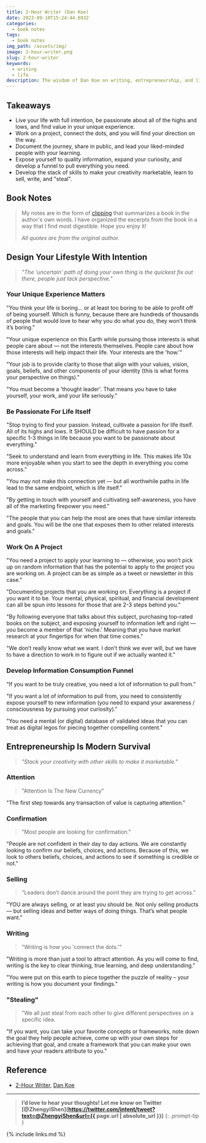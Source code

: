 ```yaml
---
title: 2-Hour Writer (Dan Koe)
date: 2023-09-10T15:24:44.693Z
categories:
  - book notes
tags:
  - book notes
img_path: /assets/img/
image: 2-hour-writer.png
slug: 2-hour-writer
keywords:
  - writing
  - life
description: The wisdom of Dan Koe on writing, entrepreneurship, and life.
---
```


## **Takeaways**

- Live your life with full intention, be passionate about all of the highs and lows, and find value in your unique experience.
- Work on a project, connect the dots, and you will find your direction on the way.
- Document the journey, share in public, and lead your liked-minded people with your learning.
- Expose yourself to quality information, expand your curiosity, and develop a funnel to pull everything you need.
- Develop the stack of skills to make your creativity marketable, learn to sell, write, and "steal".

## **Book Notes**

> My notes are in the form of [clipping](<https://en.wikipedia.org/wiki/Clipping_(publications)>) that summarizes a book in the author's own words. I have organized the excerpts from the book in a way that I find most digestible. Hope you enjoy it!
>
> _All quotes are from the original author._

## Design Your Lifestyle With Intention

> _"The 'uncertain' path of doing your own thing is the quickest fix out there, people just lack perspective."_

### Your Unique Experience Matters

"You think your life is boring… or at least too boring to be able to profit off of being yourself. Which is funny, because there are hundreds of thousands of people that would love to hear why you do what you do, they won’t think it’s boring."

"Your unique experience on this Earth while pursuing those interests is what people care about — not the interests themselves. People care about how those interests will help impact their life. Your interests are the 'how.'"

"Your job is to provide clarity to those that align with your values, vision, goals, beliefs, and other components of your identity (this is what forms your perspective on things)."

"You must become a 'thought leader'. That means you have to take yourself, your work, and your life seriously."

### Be Passionate For Life Itself

"Stop trying to find your passion. Instead, cultivate a passion for life itself. All of its highs and lows. It SHOULD be difficult to have passion for a specific 1-3 things in life because you want to be passionate about everything."

"Seek to understand and learn from everything in life. This makes life 10x more enjoyable when you start to see the depth in everything you come across."

"You may not make this connection yet — but all worthwhile paths in life lead to the same endpoint, which is life itself."

"By getting in touch with yourself and cultivating self-awareness, you have all of the marketing firepower you need."

"The people that you can help the most are ones that have similar interests and goals. You will be the one that exposes them to other related interests and goals."

### Work On A Project

"You need a project to apply your learning to — otherwise, you won’t pick up on random information that has the potential to apply to the project you are working on. A project can be as simple as a tweet or newsletter in this case."

"Documenting projects that you are working on. Everything is a project if you want it to be. Your mental, physical, spiritual, and financial development can all be spun into lessons for those that are 2-3 steps behind you."

"By following everyone that talks about this subject, purchasing top-rated books on the subject, and exposing yourself to information left and right — you become a member of that 'niche.' Meaning that you have market research at your fingertips for when that time comes."

"We don’t really know what we want. I don’t think we ever will, but we have to have a direction to work in to figure out if we actually wanted it."

### Develop Information Consumption Funnel

"If you want to be truly creative, you need a lot of information to pull from."

"If you want a lot of information to pull from, you need to consistently expose yourself to new information (you need to expand your awareness / consciousness by pursuing your curiosity)."

"You need a mental (or digital) database of validated ideas that you can treat as digital legos for piecing together compelling content."

## Entrepreneurship Is Modern Survival

> _"Stack your creativity with other skills to make it marketable."_

### Attention

> "Attention Is The New Currency"

"The first step towards any transaction of value is capturing attention."

### Confirmation

> "Most people are looking for confirmation."

"People are not confident in their day to day actions. We are constantly looking to confirm our beliefs, choices, and actions. Because of this, we look to others beliefs, choices, and actions to see if something is credible or not."

### Selling

> "Leaders don’t dance around the point they are trying to get across."

"YOU are always selling, or at least you should be. Not only selling products — but selling ideas and better ways of doing things. That’s what people want."

### Writing

> "Writing is how you 'connect the dots.'"

"Writing is more than just a tool to attract attention. As you will come to find, writing is the key to clear thinking, true learning, and deep understanding."

"You were put on this earth to piece together the puzzle of reality – your writing is how you document your findings."

### "Stealing"

> "We all just steal from each other to give different perspectives on a specific idea.

"If you want, you can take your favorite concepts or frameworks, note down the goal they help people achieve, come up with your own steps for achieving that goal, and create a framework that you can make your own and have your readers attribute to you."

## Reference

- [2-Hour Writer](https://2hourwriter.com/), [Dan Koe](https://thedankoe.com/)

---

<!-- prettier-ignore -->
> **I’d love to hear your thoughts! Let me know on Twitter [@ZhengyiShen](https://twitter.com/intent/tweet?text=@ZhengyiShen&url={{ page.url | absolute_url }})**
{: .prompt-tip }

{% include links.md %}
